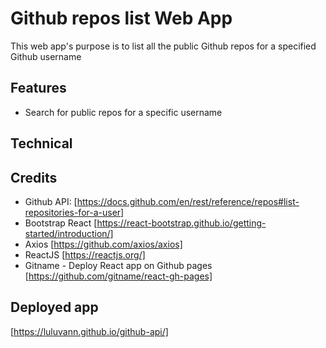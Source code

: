# Github repos list Web App
This web app's purpose is to list all the public Github repos for a specified Github username

## Features
- Search for public repos for a specific username

## Technical

## Credits
- Github API: [https://docs.github.com/en/rest/reference/repos#list-repositories-for-a-user]
- Bootstrap React [https://react-bootstrap.github.io/getting-started/introduction/]
- Axios [https://github.com/axios/axios]
- ReactJS [https://reactjs.org/]
- Gitname - Deploy React app on Github pages [https://github.com/gitname/react-gh-pages]

## Deployed app
[https://luluvann.github.io/github-api/]
